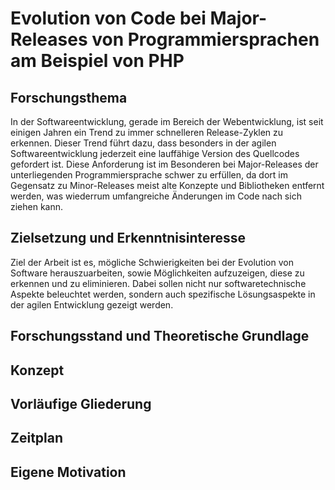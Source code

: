 # Evolution von Code bei Major-Releases von Programmiersprachen am Beispiel von PHP

## Forschungsthema

In der Softwareentwicklung, gerade im Bereich der Webentwicklung, ist seit einigen Jahren ein Trend zu immer schnelleren Release-Zyklen zu erkennen. Dieser Trend führt dazu, dass besonders in der agilen Softwareentwicklung
jederzeit eine lauffähige Version des Quellcodes gefordert ist. Diese Anforderung ist im Besonderen bei Major-Releases der unterliegenden Programmiersprache schwer zu erfüllen, da dort im Gegensatz zu Minor-Releases meist alte Konzepte und Bibliotheken entfernt werden, was wiederrum umfangreiche Änderungen im Code nach sich ziehen kann.

## Zielsetzung und Erkenntnisinteresse

Ziel der Arbeit ist es, mögliche Schwierigkeiten bei der Evolution von Software herauszuarbeiten, sowie Möglichkeiten aufzuzeigen, diese zu erkennen und zu eliminieren. Dabei sollen nicht nur softwaretechnische Aspekte beleuchtet werden, sondern auch spezifische Lösungsaspekte in der agilen Entwicklung gezeigt werden.

## Forschungsstand und Theoretische Grundlage

## Konzept

## Vorläufige Gliederung

## Zeitplan

## Eigene Motivation
